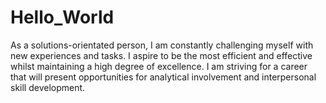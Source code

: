 # Hello_World

As a solutions-orientated person, I am constantly challenging myself with new experiences and tasks. I aspire to be the most efficient and effective whilst maintaining a high degree of excellence. I am striving for a career that will present opportunities for analytical involvement and interpersonal skill development.
